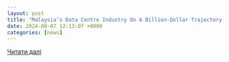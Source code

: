 ```yaml
---
layout: post
title: "Malaysia’s Data Centre Industry On A Billion-Dollar Trajectory - Teo Nie Ching"
date: 2024-08-07 12:13:07 +0000
categories: [news]
---
```


[Читати далі](https://www.businesstoday.com.my/2024/08/07/malaysias-data-centre-industry-on-a-billion-dollar-trajectory-teo-nie-ching/)
